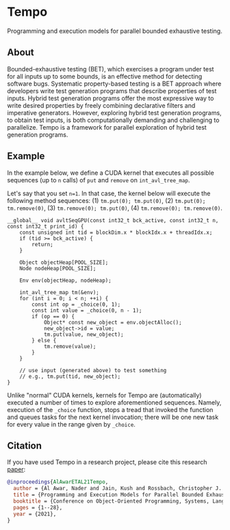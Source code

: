 # Tempo

Programming and execution models for parallel bounded exhaustive testing.


## About

Bounded-exhaustive testing (BET), which exercises a program under test
for all inputs up to some bounds, is an effective method for detecting
software bugs. Systematic property-based testing is a BET approach
where developers write test generation programs that describe
properties of test inputs. Hybrid test generation programs offer the
most expressive way to write desired properties by freely combining
declarative filters and imperative generators. However, exploring
hybrid test generation programs, to obtain test inputs, is both
computationally demanding and challenging to parallelize. Tempo is a
framework for parallel exploration of hybrid test generation programs.


## Example

In the example below, we define a CUDA kernel that executes all
possible sequences (up to `n` calls) of `put` and `remove` on
`int_avl_tree_map`.

Let's say that you set `n=1`.  In that case, the kernel below will
execute the following method sequences: (1) `tm.put(0); tm.put(0)`,
(2) `tm.put(0); tm.remove(0)`, (3) `tm.remove(0); tm.put(0)`, (4)
`tm.remove(0); tm.remove(0)`.

```cuda
__global__ void avltSeqGPU(const int32_t bck_active, const int32_t n, const int32_t print_id) {
    const unsigned int tid = blockDim.x * blockIdx.x + threadIdx.x;
    if (tid >= bck_active) {
        return;
    }

    Object objectHeap[POOL_SIZE];
    Node nodeHeap[POOL_SIZE];

    Env env(objectHeap, nodeHeap);

    int_avl_tree_map tm(&env);
    for (int i = 0; i < n; ++i) {
        const int op = _choice(0, 1);
        const int value = _choice(0, n - 1);
        if (op == 0) {
            Object* const new_object = env.objectAlloc();
            new_object->id = value;
            tm.put(value, new_object);
        } else {
            tm.remove(value);
        }
    }

    // use input (generated above) to test something
    // e.g., tm.put(tid, new_object);
}
```

Unlike "normal" CUDA kernels, kernels for Tempo are (automatically)
executed a number of times to explore aforementioned sequences.
Namely, execution of the `_choice` function, stops a tread that
invoked the function and queues tasks for the next kernel invocation;
there will be one new task for every value in the range given by
`_choice`.


## Citation

If you have used Tempo in a research project, please cite this
research
[paper](https://users.ece.utexas.edu/~gligoric/papers/AlAwarETAL21Tempo.pdf):

```bib
@inproceedings{AlAwarETAL21Tempo,
  author = {Al Awar, Nader and Jain, Kush and Rossbach, Christopher J. and Gligoric, Milos},
  title = {Programming and Execution Models for Parallel Bounded Exhaustive Testing},
  booktitle = {Conference on Object-Oriented Programming, Systems, Languages, and Applications},
  pages = {1--28},
  year = {2021},
}
```
